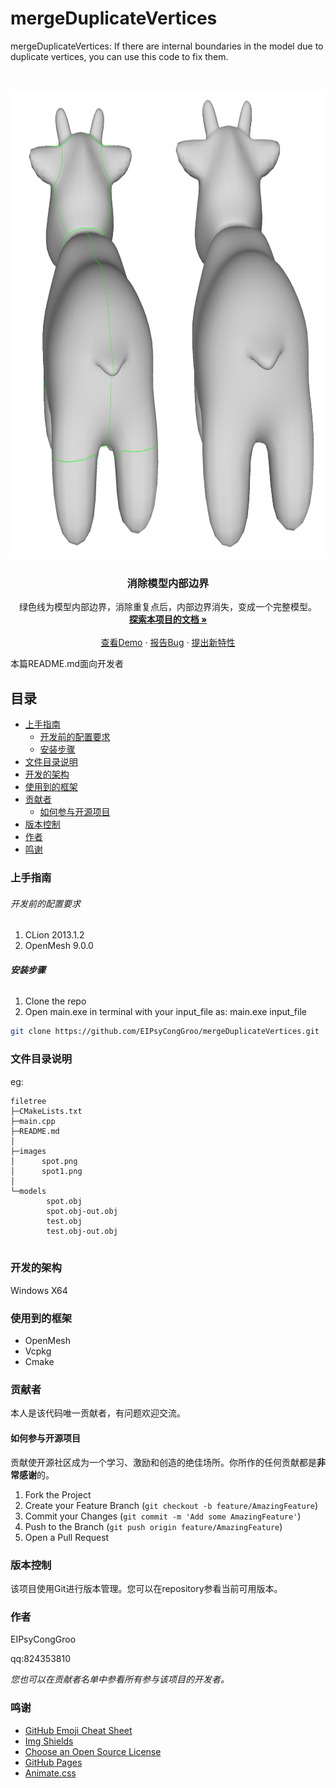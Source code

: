 

# mergeDuplicateVertices

mergeDuplicateVertices: If there are internal boundaries in the model due to duplicate vertices, you can use this code to fix them.

<!-- PROJECT SHIELDS -->

<!-- PROJECT LOGO -->
<br />

<p align="center">
  <a href="https://github.com/EIPsyCongGroo/mergeDuplicateVertices/">
    <img src="/images/compare.png" alt="compare" width="920" height="750">
  </a>



  <h3 align="center">消除模型内部边界</h3>
  <p align="center">
   绿色线为模型内部边界，消除重复点后，内部边界消失，变成一个完整模型。
    <br />
    <a href="https://github.com/EIPsyCongGroo/mergeDuplicateVertices"><strong>探索本项目的文档 »</strong></a>
    <br />
    <br />
    <a href="https://github.com/EIPsyCongGroo/mergeDuplicateVertices">查看Demo</a>
    ·
    <a href="https://github.com/EIPsyCongGroo/mergeDuplicateVertices/issues">报告Bug</a>
    ·
    <a href="https://github.com/EIPsyCongGroo/mergeDuplicateVertices/issues">提出新特性</a>
  </p>

</p>


 本篇README.md面向开发者
 
## 目录

- [上手指南](#上手指南)
  - [开发前的配置要求](#开发前的配置要求)
  - [安装步骤](#安装步骤)
- [文件目录说明](#文件目录说明)
- [开发的架构](#开发的架构)
- [使用到的框架](#使用到的框架)
- [贡献者](#贡献者)
  - [如何参与开源项目](#如何参与开源项目)
- [版本控制](#版本控制)
- [作者](#作者)
- [鸣谢](#鸣谢)

### 上手指南


###### 开发前的配置要求

1. CLion 2013.1.2
2. OpenMesh 9.0.0

###### **安装步骤**

1. Clone the repo
2. Open main.exe in terminal with your input_file as: main.exe input_file

```sh
git clone https://github.com/EIPsyCongGroo/mergeDuplicateVertices.git
```

### 文件目录说明
eg:

```
filetree 
├─CMakeLists.txt
├─main.cpp
├─README.md
│
├─images
│      spot.png
│      spot1.png
│
└─models
        spot.obj
        spot.obj-out.obj
        test.obj
        test.obj-out.obj


```





### 开发的架构 

Windows X64


### 使用到的框架

- OpenMesh
- Vcpkg
- Cmake

### 贡献者

本人是该代码唯一贡献者，有问题欢迎交流。

#### 如何参与开源项目

贡献使开源社区成为一个学习、激励和创造的绝佳场所。你所作的任何贡献都是**非常感谢**的。


1. Fork the Project
2. Create your Feature Branch (`git checkout -b feature/AmazingFeature`)
3. Commit your Changes (`git commit -m 'Add some AmazingFeature'`)
4. Push to the Branch (`git push origin feature/AmazingFeature`)
5. Open a Pull Request



### 版本控制

该项目使用Git进行版本管理。您可以在repository参看当前可用版本。

### 作者

EIPsyCongGroo

qq:824353810    

 *您也可以在贡献者名单中参看所有参与该项目的开发者。*

### 鸣谢


- [GitHub Emoji Cheat Sheet](https://www.webpagefx.com/tools/emoji-cheat-sheet)
- [Img Shields](https://shields.io)
- [Choose an Open Source License](https://choosealicense.com)
- [GitHub Pages](https://pages.github.com)
- [Animate.css](https://daneden.github.io/animate.css)


<!-- links -->
[your-project-path]:EIPsyCongGroo/mergeDuplicateVertices
[contributors-shield]: https://img.shields.io/github/contributors/EIPsyCongGroo/mergeDuplicateVertices.svg?style=flat-square
[contributors-url]: https://github.com/EIPsyCongGroo/mergeDuplicateVertices/graphs/contributors
[forks-shield]: https://img.shields.io/github/forks/EIPsyCongGroo/mergeDuplicateVertices.svg?style=flat-square
[forks-url]: https://github.com/EIPsyCongGroo/mergeDuplicateVertices/network/members
[stars-shield]: https://img.shields.io/github/stars/EIPsyCongGroo/mergeDuplicateVertices.svg?style=flat-square
[stars-url]: https://github.com/EIPsyCongGroo/mergeDuplicateVertices/stargazers
[issues-shield]: https://img.shields.io/github/issues/EIPsyCongGroo/mergeDuplicateVertices.svg?style=flat-square
[issues-url]: https://img.shields.io/github/issues/EIPsyCongGroo/mergeDuplicateVertices.svg
[license-shield]: https://img.shields.io/github/license/EIPsyCongGroo/mergeDuplicateVertices.svg?style=flat-square
[license-url]: https://github.com/EIPsyCongGroo/mergeDuplicateVertices/blob/master/LICENSE.txt
[linkedin-shield]: https://img.shields.io/badge/-LinkedIn-black.svg?style=flat-square&logo=linkedin&colorB=555
[linkedin-url]: https://linkedin.com/in/shaojintian




